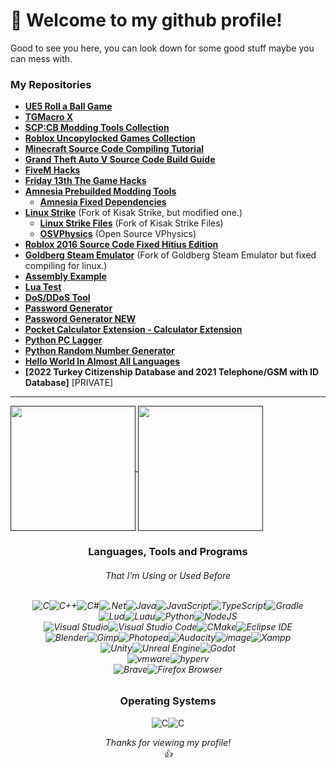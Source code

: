 # 👋 Welcome to my github profile!
Good to see you here, you can look down for some good stuff maybe you can mess with.

### My Repositories
  +  **[UE5 Roll a Ball Game](https://github.com/WH0LEWHALE/ue5-roll-a-ball-game)**
  + **[TGMacro X](https://github.com/WH0LEWHALE/TGMacro-X/)**
  + **[SCP:CB Modding Tools Collection](https://github.com/WH0LEWHALE/scp-mt-collection)**
  + **[Roblox Uncopylocked Games Collection](https://github.com/WH0LEWHALE/roblox-uncopylocked-games)**
  + **[Minecraft Source Code Compiling Tutorial](https://github.com/WH0LEWHALE/minecraft-sc-compiling-tutorial)**
  + **[Grand Theft Auto V Source Code Build Guide](https://github.com/WH0LEWHALE/gtav-sourcecode-build-guide)**
  + **[FiveM Hacks](https://github.com/WH0LEWHALE/fivem-hacks)**
  + **[Friday 13th The Game Hacks](https://github.com/WH0LEWHALE/friday-13th-game-hacks)**
  + **[Amnesia Prebuilded Modding Tools](https://github.com/WH0LEWHALE/amnesia-tdd-modding-tools)**
     + **[Amnesia Fixed Dependencies](https://github.com/WH0LEWHALE/amnesia-tdd-amfp-dependencies)**
  + **[Linux Strike](https://github.com/WH0LEWHALE/Linux-Strike)** (Fork of Kisak Strike, but modified one.)
     + **[Linux Strike Files](https://github.com/WH0LEWHALE/Linux-Strike-Files)**  (Fork of Kisak Strike Files)
     + **[OSVPhysics](https://github.com/WH0LEWHALE/OSVPhysics)** (Open Source VPhysics)
  + **[Roblox 2016 Source Code Fixed Hitius Edition](https://github.com/WH0LEWHALE/roblox-hitius-sourcecode)**
  + **[Goldberg Steam Emulator](https://github.com/WH0LEWHALE/goldberg-emulator)** (Fork of Goldberg Steam Emulator but fixed compiling for linux.)
  + **[Assembly Example](https://github.com/WH0LEWHALE/assembly-example)**
  + **[Lua Test](https://github.com/WH0LEWHALE/lua-test)**
  + **[DoS/DDoS Tool](https://github.com/WH0LEWHALE/ddos-tool)**
  + **[Password Generator](https://github.com/WH0LEWHALE/Password-Generator)**
  + **[Password Generator NEW](https://github.com/WH0LEWHALE/Password-Generator-NEW)**
  + **[Pocket Calculator Extension - Calculator Extension](https://github.com/WH0LEWHALE/calculator-extension)**
  + **[Python PC Lagger](https://github.com/WH0LEWHALE/python-pc-lagger)**
  + **[Python Random Number Generator](https://github.com/WH0LEWHALE/python-random-number)**
  + **[Hello World In Almost All Languages](https://github.com/WH0LEWHALE/hello-world)**
  + **[2022 Turkey Citizenship Database and 2021 Telephone/GSM with ID Database]** [PRIVATE]
---

<a href="">
  <img height=200 align="center" src="https://github-readme-stats.vercel.app/api?username=WH0LEWHALE&theme=transparent&card_width=425" />
</a>
<a href="">
  <img height=200 align="center" src="https://github-readme-stats.vercel.app/api/top-langs?username=WH0LEWHALE&layout=compact&langs_count=8&card_width=385&theme=transparent" />
</a>

<h3 align="center">Languages, Tools and Programs</h3>
<h6 align="center">That I'm Using or Used Before</h7><br><br>

<div align="center"> 
  
![C](https://img.shields.io/badge/c-808080.svg?style=for-the-badge&logo=c&logoColor=white)![C++](https://img.shields.io/badge/c++-%2300599C.svg?style=for-the-badge&logo=c%2B%2B&logoColor=white)![C#](https://img.shields.io/badge/c%23-%23239120.svg?style=for-the-badge&logo=csharp&logoColor=white)![.Net](https://img.shields.io/badge/.NET-5C2D91?style=for-the-badge&logo=.net&logoColor=white)![Java](https://img.shields.io/badge/java-%23ED8B00.svg?style=for-the-badge&logo=openjdk&logoColor=white)![JavaScript](https://img.shields.io/badge/JavaScript-323330?style=for-the-badge&logo=javascript&logoColor=F7DF1E)![TypeScript](https://img.shields.io/badge/TypeScript-007acc?style=for-the-badge&logo=typescript&logoColor=ffffff)![Gradle](https://img.shields.io/badge/Gradle-02303A.svg?style=for-the-badge&logo=Gradle&logoColor=white)<br>![Lua](https://img.shields.io/badge/lua-%232C2D72.svg?style=for-the-badge&logo=lua&logoColor=white)![Luau](https://img.shields.io/badge/luau-FFFFFF.svg?style=for-the-badge&logo=lua&logoColor=blue)![Python](https://img.shields.io/badge/python-3670A0?style=for-the-badge&logo=python&logoColor=ffdd54)![NodeJS](https://img.shields.io/badge/Node%20js-339933?style=for-the-badge&logo=nodedotjs&logoColor=white)<br>
![Visual Studio](https://img.shields.io/badge/Visual_Studio-5C2D91.svg?style=for-the-badge&logo=visualstudio&logoColor=white)![Visual Studio Code](https://img.shields.io/badge/Visual_Studio_Code-007ACC.svg?style=for-the-badge&logo=visualstudiocode&logoColor=white)![CMake](https://img.shields.io/badge/CMake-%23008FBA.svg?style=for-the-badge&logo=cmake&logoColor=white)![Eclipse IDE](https://img.shields.io/badge/Eclipse_IDE-2C2255.svg?style=for-the-badge&logo=eclipseide&logoColor=white)<br>
![Blender](https://img.shields.io/badge/blender-%23F5792A.svg?style=for-the-badge&logo=blender&logoColor=white)![Gimp](https://img.shields.io/badge/Gimp-657D8B?style=for-the-badge&logo=gimp&logoColor=FFFFFF)![Photopea](https://img.shields.io/badge/Photopea-18A497?style=for-the-badge&logo=photopea&logoColor=FFFFFF)![Audacity](https://img.shields.io/badge/Audacity-0000CC?style=for-the-badge&logo=audacity&logoColor=white)![image](https://img.shields.io/badge/7Zip-000000?style=for-the-badge&logo=7zip&logoColor=white)![Xampp](https://img.shields.io/badge/Xampp-F37623?style=for-the-badge&logo=xampp&logoColor=white)<br>
![Unity](https://img.shields.io/badge/Unity-100000?style=for-the-badge&logo=unity&logoColor=white)![Unreal Engine](https://img.shields.io/badge/-Unreal%20Engine-313131?style=for-the-badge&logo=unreal-engine&logoColor=white)![Godot](https://img.shields.io/badge/Godot-478CBF?style=for-the-badge&logo=GodotEngine&logoColor=white)<br>
![vmware](https://img.shields.io/badge/VMWare-607078?style=for-the-badge&logo=vmware&logoColor=white)![hyperv](https://img.shields.io/badge/Hyper—V-2786f2?style=for-the-badge&logo=databricks&logoColor=white)<br>
![Brave](https://img.shields.io/badge/Brave_Browser-FB542B.svg?style=for-the-badge&logo=brave&logoColor=white)![Firefox Browser](https://img.shields.io/badge/Firefox_Browser-FF7139.svg?style=for-the-badge&logo=firefoxbrowser&logoColor=white)

</div>

<h3 align="center">Operating Systems</h3>
<div align="center"> 
  
![C](https://img.shields.io/badge/Windows_11/10-0078d4?style=for-the-badge&logo=windows-11&logoColor=white)![C](https://img.shields.io/badge/Linux_Mint-87CF3E?style=for-the-badge&logo=linux-mint&logoColor=white) 

</div>

*<div align="center">Thanks for viewing my profile! <br>👍</div>*
